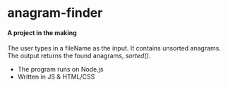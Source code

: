 # anagram-finder

#### A project in the making 

The user types in a fileName as the input. It contains unsorted anagrams. The output returns the found anagrams, *sorted()*.

* The program runs on Node.js
* Written in JS & HTML/CSS
